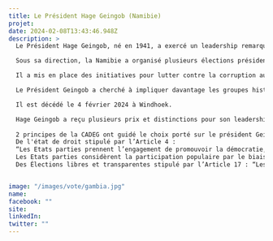 ```yaml
---
title: Le Président Hage Geingob (Namibie)
projet: 
date: 2024-02-08T13:43:46.948Z
description: >
  Le Président Hage Geingob, né en 1941, a exercé un leadership remarquable en faveur de la démocratie et de la transparence en Namibie, ainsi que dans la gouvernance continentale. Durant sa présidence, il a pris des mesures importantes pour renforcer les institutions démocratiques et promouvoir la participation citoyenne.

  Sous sa direction, la Namibie a organisé plusieurs élections présidentielles et législatives qui ont été généralement considérées comme transparentes et justes par les observateurs internationaux, maintenant ainsi des élections libres et équitables. Le Président Geingob a défendu le droit à la liberté d'expression et a encouragé un environnement favorable aux médias indépendants, permettant une critique constructive du gouvernement, promouvant ainsi la liberté d'expression et des médias.

  Il a mis en place des initiatives pour lutter contre la corruption au sein du gouvernement et de la fonction publique, renforçant ainsi la responsabilité et la transparence dans la gouvernance. Sous sa direction, le gouvernement a entrepris des efforts de décentralisation, transférant certains pouvoirs et ressources aux autorités régionales et locales, favorisant ainsi une meilleure représentation des citoyens.

  Le Président Geingob a cherché à impliquer davantage les groupes historiquement marginalisés dans les processus décisionnels, renforçant ainsi la représentation et la participation de tous les Namibiens par la promotion de l'inclusion et de la diversité. Bien que des défis persistent, ces actions ont contribué à approfondir la démocratie namibienne sous la présidence de Hage Geingob, dont le leadership et l'engagement en faveur de la gouvernance démocratique laisseront une empreinte durable. 

  Il est décédé le 4 février 2024 à Windhoek.

  Hage Geingob a reçu plusieurs prix et distinctions pour son leadership, dont le prix Récompense pour l'ensemble de la carrière 2023 de la Chambre africaine de l'énergie lors de la conférence African Energy Week à Cape Town.
 
  2 principes de la CADEG ont guidé le choix porté sur le président Geingob : 
  De l'état de droit stipulé par l’Article 4 : 
  “Les Etats parties prennent l’engagement de promouvoir la démocratie, le principe de l’Etat de droit et les droits de l’homme”. 
  Les Etats parties considèrent la participation populaire par le biais du suffrage universel comme un droit inaliénable des peuples”. 
  Des Élections libres et transparentes stipulé par l’Article 17 : “Les Etats parties réaffirment leur engagement à tenir régulièrement des élections transparentes,libres et justes conformément à la Déclaration de l’Union sur les principes régissant les élections démocratiques en Afrique”.


image: "/images/vote/gambia.jpg"
name: 
facebook: ""
site: 
linkedIn: 
twitter: ""
---
```

